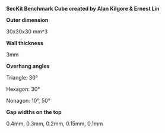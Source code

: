 **SecKit Benchmark Cube created by Alan Kilgore & Ernest Lin**


**Outer dimension**

30x30x30 mm^3



**Wall thickness**

3mm


**Overhang angles**

Triangle: 30°

Hexagon: 30°

Nonagon: 10°,  50°


**Gap widths on the top**

0.4mm, 0.3mm, 0.2mm, 0.15mm, 0.1mm

